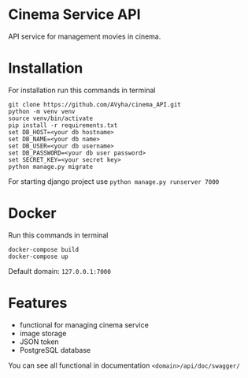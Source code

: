 # Cinema Service API
API service for management movies in cinema.
# Installation
For installation run this commands in terminal
```
git clone https://github.com/AVyha/cinema_API.git
python -m venv venv
source venv/bin/activate
pip install -r requirements.txt
set DB_HOST=<your db hostname>
set DB_NAME=<your db name>
set DB_USER=<your db username>
set DB_PASSWORD=<your db user password>
set SECRET_KEY=<your secret key>
python manage.py migrate
```

For starting django project use `python manage.py runserver 7000`

# Docker
Run this commands in terminal 
```
docker-compose build
docker-compose up
```
Default domain: `127.0.0.1:7000`

# Features
- functional for managing cinema service
- image storage
- JSON token
- PostgreSQL database

You can see all functional in documentation `<domain>/api/doc/swagger/`



